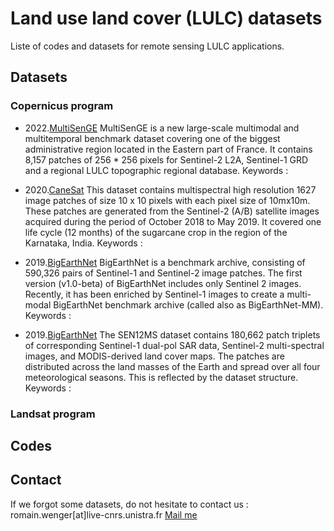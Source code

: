# Land use land cover (LULC) datasets 

Liste of codes and datasets for remote sensing LULC applications.

## Datasets

### Copernicus program

- 2022.[MultiSenGE](https://zenodo.org/record/6375466) 
MultiSenGE is a new large-scale multimodal and multitemporal benchmark dataset covering one of the biggest administrative region located in the Eastern part of France. It contains 8,157 patches of 256 * 256 pixels for Sentinel-2 L2A, Sentinel-1 GRD and a regional LULC topographic regional database.
Keywords : 

- 2020.[CaneSat](https://ieee-dataport.org/documents/canesat)
This dataset contains multispectral high resolution 1627 image patches of size 10 x 10 pixels with each pixel size of 10mx10m. These patches are generated from the Sentinel-2 (A/B) satellite images acquired during the period of October 2018 to May 2019. It covered one life cycle (12 months) of the sugarcane crop in the region of the Karnataka, India.
Keywords :

- 2019.[BigEarthNet](https://bigearth.net/)
BigEarthNet is a benchmark archive, consisting of 590,326 pairs of Sentinel-1 and Sentinel-2 image patches. The first version (v1.0-beta) of BigEarthNet includes only Sentinel 2 images. Recently, it has been enriched by Sentinel-1 images to create a multi-modal BigEarthNet benchmark archive (called also as BigEarthNet-MM).
Keywords :

- 2019.[BigEarthNet](https://www.isprs-ann-photogramm-remote-sens-spatial-inf-sci.net/IV-2-W7/153/2019/)
The SEN12MS dataset contains 180,662 patch triplets of corresponding Sentinel-1 dual-pol SAR data, Sentinel-2 multi-spectral images, and MODIS-derived land cover maps. The patches are distributed across the land masses of the Earth and spread over all four meteorological seasons. This is reflected by the dataset structure.
Keywords :


### Landsat program

## Codes

## Contact

If we forgot some datasets, do not hesitate to contact us : romain.wenger[at]live-cnrs.unistra.fr
[Mail me](mailto:romain.wenger@live-cnrs.unistra.fr?subject=[GitHub]%LULCdatasets)
